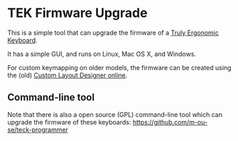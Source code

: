 # TEK Firmware Upgrade

This is a simple tool that can upgrade the firmware of a [Truly Ergonomic Keyboard](http://trulyergonomic.com).

It has a simple GUI, and runs on Linux, Mac OS X, and Windows.

For custom keymapping on older models, the firmware can be created using the (old) [Custom Layout Designer online](https://trulyergonomic.com/store/layout-designer--configurator--reprogrammable--truly-ergonomic-mechanical-keyboard.html).

## Command-line tool

Note that there is also a open source (GPL) command-line tool which can upgrade the firmware of these keyboards: https://github.com/m-ou-se/teck-programmer
